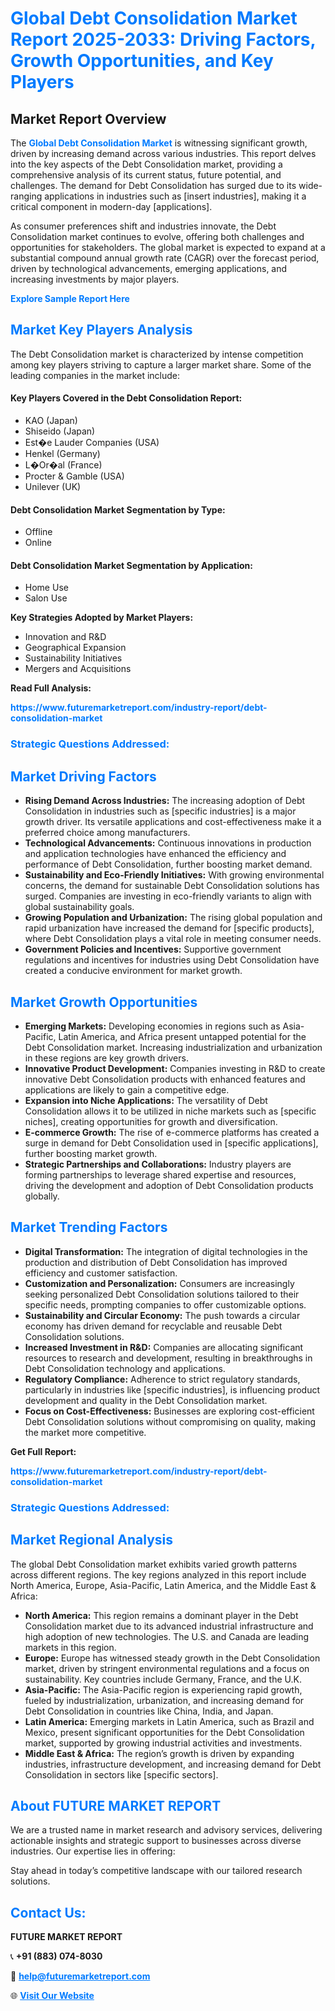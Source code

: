 <h1 style="color: #007BFF;">Global Debt Consolidation Market Report 2025-2033: Driving Factors, Growth Opportunities, and Key Players</h1>

<section id="overview">
<h2>Market Report Overview</h2>
<p>The <a href="https://www.futuremarketreport.com/industry-report/debt-consolidation-market" style="color: #007BFF; text-decoration: none;"><strong>Global Debt Consolidation Market</strong></a> is witnessing significant growth, driven by increasing demand across various industries. This report delves into the key aspects of the Debt Consolidation market, providing a comprehensive analysis of its current status, future potential, and challenges. The demand for Debt Consolidation has surged due to its wide-ranging applications in industries such as [insert industries], making it a critical component in modern-day [applications].</p>
<p>As consumer preferences shift and industries innovate, the Debt Consolidation market continues to evolve, offering both challenges and opportunities for stakeholders. The global market is expected to expand at a substantial compound annual growth rate (CAGR) over the forecast period, driven by technological advancements, emerging applications, and increasing investments by major players.</p>
</section>

<section id="overview">
<p><a href="https://www.futuremarketreport.com/request-sample/reportId=37323" style="color: #007BFF; text-decoration: none;"><strong>Explore Sample Report Here</strong></a></p>
</section>

<section id="key-players">
<h2 style="color: #007BFF;">Market Key Players Analysis</h2>
<p>The Debt Consolidation market is characterized by intense competition among key players striving to capture a larger market share. Some of the leading companies in the market include:</p>
<h4>Key Players Covered in the Debt Consolidation Report:</h4>
<ul><li>KAO (Japan)</li><li>Shiseido (Japan)</li><li>Est�e Lauder Companies (USA)</li><li>Henkel (Germany)</li><li>L�Or�al (France)</li><li>Procter &amp; Gamble (USA)</li><li>Unilever (UK)</li></ul>
<h4>Debt Consolidation Market Segmentation by Type:</h4>
<ul><li>Offline</li><li>Online</li></ul>

<h4>Debt Consolidation Market Segmentation by Application:</h4>
<ul><li>Home Use</li><li>Salon Use</li></ul>
<p><strong>Key Strategies Adopted by Market Players:</strong></p>
<ul>
<li>Innovation and R&D</li>
<li>Geographical Expansion</li>
<li>Sustainability Initiatives</li>
<li>Mergers and Acquisitions</li>
</ul>
</section>

<section>
<p><strong>Read Full Analysis: </strong></p><a href="https://www.futuremarketreport.com/industry-report/debt-consolidation-market" style="color: #007BFF; text-decoration: none;"><strong>https://www.futuremarketreport.com/industry-report/debt-consolidation-market</strong></a>
<h3 style="color: #007BFF;">Strategic Questions Addressed:</h3>
</section>

<section id="driving-factors">
<h2 style="color: #007BFF;">Market Driving Factors</h2>
<ul>
<li><strong>Rising Demand Across Industries:</strong> The increasing adoption of Debt Consolidation in industries such as [specific industries] is a major growth driver. Its versatile applications and cost-effectiveness make it a preferred choice among manufacturers.</li>
<li><strong>Technological Advancements:</strong> Continuous innovations in production and application technologies have enhanced the efficiency and performance of Debt Consolidation, further boosting market demand.</li>
<li><strong>Sustainability and Eco-Friendly Initiatives:</strong> With growing environmental concerns, the demand for sustainable Debt Consolidation solutions has surged. Companies are investing in eco-friendly variants to align with global sustainability goals.</li>
<li><strong>Growing Population and Urbanization:</strong> The rising global population and rapid urbanization have increased the demand for [specific products], where Debt Consolidation plays a vital role in meeting consumer needs.</li>
<li><strong>Government Policies and Incentives:</strong> Supportive government regulations and incentives for industries using Debt Consolidation have created a conducive environment for market growth.</li>
</ul>
</section>

<section id="growth-opportunities">
<h2 style="color: #007BFF;">Market Growth Opportunities</h2>
<ul>
<li><strong>Emerging Markets:</strong> Developing economies in regions such as Asia-Pacific, Latin America, and Africa present untapped potential for the Debt Consolidation market. Increasing industrialization and urbanization in these regions are key growth drivers.</li>
<li><strong>Innovative Product Development:</strong> Companies investing in R&D to create innovative Debt Consolidation products with enhanced features and applications are likely to gain a competitive edge.</li>
<li><strong>Expansion into Niche Applications:</strong> The versatility of Debt Consolidation allows it to be utilized in niche markets such as [specific niches], creating opportunities for growth and diversification.</li>
<li><strong>E-commerce Growth:</strong> The rise of e-commerce platforms has created a surge in demand for Debt Consolidation used in [specific applications], further boosting market growth.</li>
<li><strong>Strategic Partnerships and Collaborations:</strong> Industry players are forming partnerships to leverage shared expertise and resources, driving the development and adoption of Debt Consolidation products globally.</li>
</ul>
</section>

<section id="trending-factors">
<h2 style="color: #007BFF;">Market Trending Factors</h2>
<ul>
<li><strong>Digital Transformation:</strong> The integration of digital technologies in the production and distribution of Debt Consolidation has improved efficiency and customer satisfaction.</li>
<li><strong>Customization and Personalization:</strong> Consumers are increasingly seeking personalized Debt Consolidation solutions tailored to their specific needs, prompting companies to offer customizable options.</li>
<li><strong>Sustainability and Circular Economy:</strong> The push towards a circular economy has driven demand for recyclable and reusable Debt Consolidation solutions.</li>
<li><strong>Increased Investment in R&D:</strong> Companies are allocating significant resources to research and development, resulting in breakthroughs in Debt Consolidation technology and applications.</li>
<li><strong>Regulatory Compliance:</strong> Adherence to strict regulatory standards, particularly in industries like [specific industries], is influencing product development and quality in the Debt Consolidation market.</li>
<li><strong>Focus on Cost-Effectiveness:</strong> Businesses are exploring cost-efficient Debt Consolidation solutions without compromising on quality, making the market more competitive.</li>
</ul>
</section>

<section>
<p><strong>Get Full Report: </strong></p><a href="https://www.futuremarketreport.com/industry-report/debt-consolidation-market" style="color: #007BFF; text-decoration: none;"><strong>https://www.futuremarketreport.com/industry-report/debt-consolidation-market</strong></a>
<h3 style="color: #007BFF;">Strategic Questions Addressed:</h3>
</section>


<section id="regional-analysis">
<h2 style="color: #007BFF;">Market Regional Analysis</h2>
<p>The global Debt Consolidation market exhibits varied growth patterns across different regions. The key regions analyzed in this report include North America, Europe, Asia-Pacific, Latin America, and the Middle East & Africa:</p>
<ul>
<li><strong>North America:</strong> This region remains a dominant player in the Debt Consolidation market due to its advanced industrial infrastructure and high adoption of new technologies. The U.S. and Canada are leading markets in this region.</li>
<li><strong>Europe:</strong> Europe has witnessed steady growth in the Debt Consolidation market, driven by stringent environmental regulations and a focus on sustainability. Key countries include Germany, France, and the U.K.</li>
<li><strong>Asia-Pacific:</strong> The Asia-Pacific region is experiencing rapid growth, fueled by industrialization, urbanization, and increasing demand for Debt Consolidation in countries like China, India, and Japan.</li>
<li><strong>Latin America:</strong> Emerging markets in Latin America, such as Brazil and Mexico, present significant opportunities for the Debt Consolidation market, supported by growing industrial activities and investments.</li>
<li><strong>Middle East & Africa:</strong> The region’s growth is driven by expanding industries, infrastructure development, and increasing demand for Debt Consolidation in sectors like [specific sectors].</li>
</ul>
</section>

<footer>
<h2 style="color: #007BFF;">About FUTURE MARKET REPORT</h2>
<p>We are a trusted name in market research and advisory services, delivering actionable insights and strategic support to businesses across diverse industries. Our expertise lies in offering:</p>

<p>Stay ahead in today’s competitive landscape with our tailored research solutions.</p>

<h2 style="color: #007BFF;">Contact Us:</h2>
<p><strong>FUTURE MARKET REPORT</strong></p>
<p>📞 <strong>+91 (883) 074-8030</strong></p>
<p>📧 <strong><a href="mailto:help@futuremarketreport.com" style="color: #007BFF;">help@futuremarketreport.com</a></strong></p>
<p>🌐 <strong><a href="https://www.futuremarketreport.com/" style="color: #007BFF;">Visit Our Website</a></strong></p>
</footer>